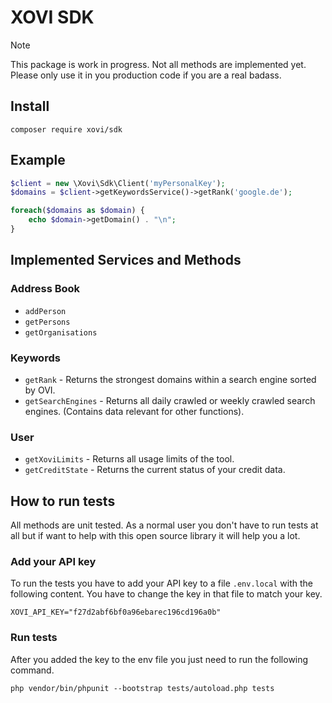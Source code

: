 # XOVI SDK

> [!NOTE]  
> This package is work in progress. Not all methods are implemented yet. Please only use it in you production code if
> you are a real badass.

## Install

```shell
composer require xovi/sdk
```

## Example

```php
$client = new \Xovi\Sdk\Client('myPersonalKey');
$domains = $client->getKeywordsService()->getRank('google.de');

foreach($domains as $domain) {
    echo $domain->getDomain() . "\n";
}
```

## Implemented Services and Methods

### Address Book

- `addPerson`
- `getPersons`
- `getOrganisations`

### Keywords

- `getRank` - Returns the strongest domains within a search engine sorted by OVI.
- `getSearchEngines` - Returns all daily crawled or weekly crawled search engines. (Contains data relevant for other functions).

### User

- `getXoviLimits` - Returns all usage limits of the tool.
- `getCreditState` - Returns the current status of your credit data.

## How to run tests

All methods are unit tested. As a normal user you don't have to run tests at all but if want to help with this open
source library it will help you a lot.

### Add your API key

To run the tests you have to add your API key to a file `.env.local` with the following content. You have to change the
key in that file to match your key.

```dotenv
XOVI_API_KEY="f27d2abf6bf0a96ebarec196cd196a0b"
```

### Run tests

After you added the key to the env file you just need to run the following command.

```shell
php vendor/bin/phpunit --bootstrap tests/autoload.php tests
```
